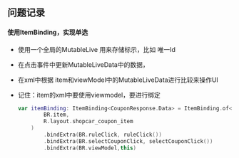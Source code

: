 ## 问题记录

#### 使用ItemBinding，实现单选

- 使用一个全局的MutableLive 用来存储标示，比如 唯一Id

- 在点击事件中更新MutableLiveData中的数据，

- 在xml中根据 item和viewModel中的MutableLiveData进行比较来操作UI

- 记住：item的xml中要使用viewmodel，要进行绑定

  ```kotlin
  var itemBinding: ItemBinding<CouponResponse.Data> = ItemBinding.of<CouponResponse.Data>(
          BR.item,
          R.layout.shopcar_coupon_item
      )
          .bindExtra(BR.ruleClick, ruleClick())
          .bindExtra(BR.selectCouponClick, selectCouponClick())
          .bindExtra(BR.viewModel,this)
  ```

  

